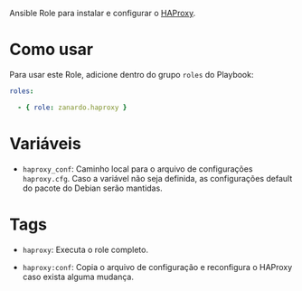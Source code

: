 Ansible Role para instalar e configurar o [HAProxy](http://www.haproxy.org/).

# Como usar

Para usar este Role, adicione dentro do grupo `roles` do Playbook:

```yaml
roles:

  - { role: zanardo.haproxy }
```

# Variáveis

- `haproxy_conf`: Caminho local para o arquivo de configurações `haproxy.cfg`.
  Caso a variável não seja definida, as configurações default do pacote do
  Debian serão mantidas.

# Tags

- `haproxy`: Executa o role completo.

- `haproxy:conf`: Copia o arquivo de configuração e reconfigura o HAProxy caso
  exista alguma mudança.
